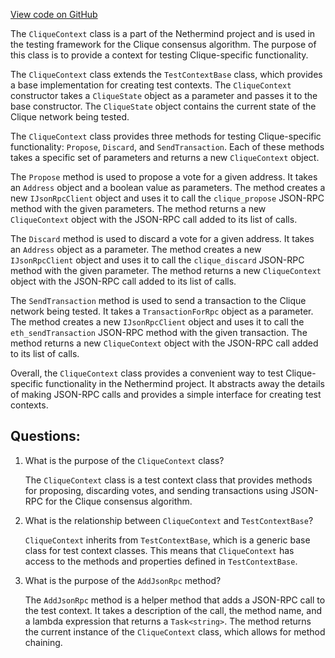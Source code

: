 [View code on GitHub](https://github.com/nethermindeth/nethermind/Nethermind.Overseer.Test/Framework/CliqueContext.cs)

The `CliqueContext` class is a part of the Nethermind project and is used in the testing framework for the Clique consensus algorithm. The purpose of this class is to provide a context for testing Clique-specific functionality. 

The `CliqueContext` class extends the `TestContextBase` class, which provides a base implementation for creating test contexts. The `CliqueContext` constructor takes a `CliqueState` object as a parameter and passes it to the base constructor. The `CliqueState` object contains the current state of the Clique network being tested.

The `CliqueContext` class provides three methods for testing Clique-specific functionality: `Propose`, `Discard`, and `SendTransaction`. Each of these methods takes a specific set of parameters and returns a new `CliqueContext` object.

The `Propose` method is used to propose a vote for a given address. It takes an `Address` object and a boolean value as parameters. The method creates a new `IJsonRpcClient` object and uses it to call the `clique_propose` JSON-RPC method with the given parameters. The method returns a new `CliqueContext` object with the JSON-RPC call added to its list of calls.

The `Discard` method is used to discard a vote for a given address. It takes an `Address` object as a parameter. The method creates a new `IJsonRpcClient` object and uses it to call the `clique_discard` JSON-RPC method with the given parameter. The method returns a new `CliqueContext` object with the JSON-RPC call added to its list of calls.

The `SendTransaction` method is used to send a transaction to the Clique network being tested. It takes a `TransactionForRpc` object as a parameter. The method creates a new `IJsonRpcClient` object and uses it to call the `eth_sendTransaction` JSON-RPC method with the given transaction. The method returns a new `CliqueContext` object with the JSON-RPC call added to its list of calls.

Overall, the `CliqueContext` class provides a convenient way to test Clique-specific functionality in the Nethermind project. It abstracts away the details of making JSON-RPC calls and provides a simple interface for creating test contexts.
## Questions: 
 1. What is the purpose of the `CliqueContext` class?
    
    The `CliqueContext` class is a test context class that provides methods for proposing, discarding votes, and sending transactions using JSON-RPC for the Clique consensus algorithm.

2. What is the relationship between `CliqueContext` and `TestContextBase`?
    
    `CliqueContext` inherits from `TestContextBase`, which is a generic base class for test context classes. This means that `CliqueContext` has access to the methods and properties defined in `TestContextBase`.

3. What is the purpose of the `AddJsonRpc` method?
    
    The `AddJsonRpc` method is a helper method that adds a JSON-RPC call to the test context. It takes a description of the call, the method name, and a lambda expression that returns a `Task<string>`. The method returns the current instance of the `CliqueContext` class, which allows for method chaining.